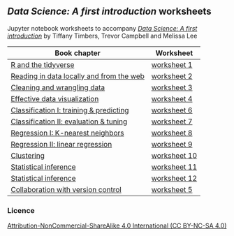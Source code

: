 ## *Data Science: A first introduction* worksheets

Jupyter notebook worksheets to accompany [*Data Science: A first introduction*](https://ubc-dsci.github.io/introduction-to-datascience/) by Tiffany Timbers, Trevor Campbell and Melissa Lee

| Book chapter | Worksheet |
|--------------|-----------|
| [R and the tidyverse](https://ubc-dsci.github.io/introduction-to-datascience/intro.html) | [worksheet 1](worksheet1/worksheet1.ipynb) |
| [Reading in data locally and from the web](https://ubc-dsci.github.io/introduction-to-datascience/reading.html) | [worksheet 2](worksheet1/worksheet2.ipynb) |
| [Cleaning and wrangling data](https://ubc-dsci.github.io/introduction-to-datascience/wrangling.html) | [worksheet 3](worksheet1/worksheet3.ipynb) |
| [Effective data visualization](https://ubc-dsci.github.io/introduction-to-datascience/viz.html) | [worksheet 4](worksheet1/worksheet4.ipynb) |
| [Classification I: training & predicting](https://ubc-dsci.github.io/introduction-to-datascience/classification.html) | [worksheet 6](worksheet1/worksheet6.ipynb) |
| [Classification II: evaluation & tuning](https://ubc-dsci.github.io/introduction-to-datascience/classification2.html) | [worksheet 7](worksheet1/worksheet7.ipynb) |
| [Regression I: K-nearest neighbors](https://ubc-dsci.github.io/introduction-to-datascience/regression1.html) | [worksheet 8](worksheet1/worksheet8.ipynb) |
| [Regression II: linear regression](https://ubc-dsci.github.io/introduction-to-datascience/regression2.html) | [worksheet 9](worksheet1/worksheet9.ipynb) |
| [Clustering](https://ubc-dsci.github.io/introduction-to-datascience/clustering.html) | [worksheet 10](worksheet1/worksheet10.ipynb) |
| [Statistical inference](https://ubc-dsci.github.io/introduction-to-datascience/inference.html) | [worksheet 11](worksheet1/worksheet11.ipynb) |
| [Statistical inference](https://ubc-dsci.github.io/introduction-to-datascience/inference.html) | [worksheet 12](worksheet1/worksheet12.ipynb) |
| [Collaboration with version control](https://ubc-dsci.github.io/introduction-to-datascience/Getting-started-with-version-control.html) | [worksheet 5](worksheet1/worksheet5.ipynb) |

### Licence
[Attribution-NonCommercial-ShareAlike 4.0 International (CC BY-NC-SA 4.0)](https://creativecommons.org/licenses/by-nc-sa/4.0/)
